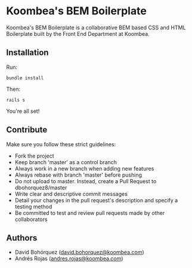 Koombea's BEM Boilerplate
===
Koombea's BEM Boilerplate is a collaborative BEM based CSS and HTML Boilerplate built by the Front End Department at Koombea.

Installation
---
Run:

```bundle install```

Then:

```rails s```

You're all set!


Contribute
---
Make sure you follow these strict guidelines:

- Fork the project
- Keep branch 'master' as a control branch
- Always work in a new branch when adding new features
- Always rebase with branch 'master' before pushing
- Do not upload to master. Instead, create a Pull Request to dbohorquez8/master
- Write clear and descriptive commit messages
- Detail your changes in the pull request's description and specify a testing method
- Be committed to test and review pull requests made by other collaborators

Authors
---
- David Bohórquez ([david.bohorquez@koombea.com](mailto:david.bohorquez@koombea.com))
- Andrés Rojas ([andres.rojas@koombea.com](mailto:andres.rojas@koombea.com))